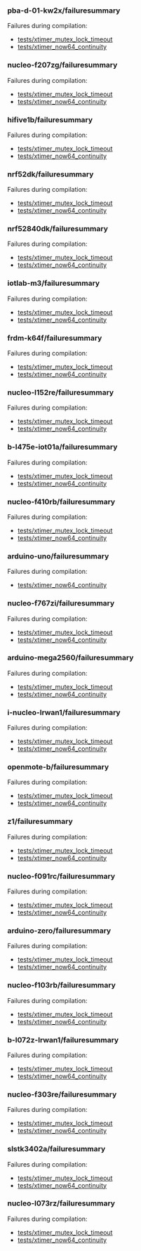 
### pba-d-01-kw2x/failuresummary

Failures during compilation:
- [tests/xtimer_mutex_lock_timeout](pba-d-01-kw2x/tests/xtimer_mutex_lock_timeout/compilation.failed)
- [tests/xtimer_now64_continuity](pba-d-01-kw2x/tests/xtimer_now64_continuity/compilation.failed)

### nucleo-f207zg/failuresummary

Failures during compilation:
- [tests/xtimer_mutex_lock_timeout](nucleo-f207zg/tests/xtimer_mutex_lock_timeout/compilation.failed)
- [tests/xtimer_now64_continuity](nucleo-f207zg/tests/xtimer_now64_continuity/compilation.failed)

### hifive1b/failuresummary

Failures during compilation:
- [tests/xtimer_mutex_lock_timeout](hifive1b/tests/xtimer_mutex_lock_timeout/compilation.failed)
- [tests/xtimer_now64_continuity](hifive1b/tests/xtimer_now64_continuity/compilation.failed)

### nrf52dk/failuresummary

Failures during compilation:
- [tests/xtimer_mutex_lock_timeout](nrf52dk/tests/xtimer_mutex_lock_timeout/compilation.failed)
- [tests/xtimer_now64_continuity](nrf52dk/tests/xtimer_now64_continuity/compilation.failed)

### nrf52840dk/failuresummary

Failures during compilation:
- [tests/xtimer_mutex_lock_timeout](nrf52840dk/tests/xtimer_mutex_lock_timeout/compilation.failed)
- [tests/xtimer_now64_continuity](nrf52840dk/tests/xtimer_now64_continuity/compilation.failed)

### iotlab-m3/failuresummary

Failures during compilation:
- [tests/xtimer_mutex_lock_timeout](iotlab-m3/tests/xtimer_mutex_lock_timeout/compilation.failed)
- [tests/xtimer_now64_continuity](iotlab-m3/tests/xtimer_now64_continuity/compilation.failed)

### frdm-k64f/failuresummary

Failures during compilation:
- [tests/xtimer_mutex_lock_timeout](frdm-k64f/tests/xtimer_mutex_lock_timeout/compilation.failed)
- [tests/xtimer_now64_continuity](frdm-k64f/tests/xtimer_now64_continuity/compilation.failed)

### nucleo-l152re/failuresummary

Failures during compilation:
- [tests/xtimer_mutex_lock_timeout](nucleo-l152re/tests/xtimer_mutex_lock_timeout/compilation.failed)
- [tests/xtimer_now64_continuity](nucleo-l152re/tests/xtimer_now64_continuity/compilation.failed)

### b-l475e-iot01a/failuresummary

Failures during compilation:
- [tests/xtimer_mutex_lock_timeout](b-l475e-iot01a/tests/xtimer_mutex_lock_timeout/compilation.failed)
- [tests/xtimer_now64_continuity](b-l475e-iot01a/tests/xtimer_now64_continuity/compilation.failed)

### nucleo-f410rb/failuresummary

Failures during compilation:
- [tests/xtimer_mutex_lock_timeout](nucleo-f410rb/tests/xtimer_mutex_lock_timeout/compilation.failed)
- [tests/xtimer_now64_continuity](nucleo-f410rb/tests/xtimer_now64_continuity/compilation.failed)

### arduino-uno/failuresummary

Failures during compilation:
- [tests/xtimer_now64_continuity](arduino-uno/tests/xtimer_now64_continuity/compilation.failed)

### nucleo-f767zi/failuresummary

Failures during compilation:
- [tests/xtimer_mutex_lock_timeout](nucleo-f767zi/tests/xtimer_mutex_lock_timeout/compilation.failed)
- [tests/xtimer_now64_continuity](nucleo-f767zi/tests/xtimer_now64_continuity/compilation.failed)

### arduino-mega2560/failuresummary

Failures during compilation:
- [tests/xtimer_mutex_lock_timeout](arduino-mega2560/tests/xtimer_mutex_lock_timeout/compilation.failed)
- [tests/xtimer_now64_continuity](arduino-mega2560/tests/xtimer_now64_continuity/compilation.failed)

### i-nucleo-lrwan1/failuresummary

Failures during compilation:
- [tests/xtimer_mutex_lock_timeout](i-nucleo-lrwan1/tests/xtimer_mutex_lock_timeout/compilation.failed)
- [tests/xtimer_now64_continuity](i-nucleo-lrwan1/tests/xtimer_now64_continuity/compilation.failed)

### openmote-b/failuresummary

Failures during compilation:
- [tests/xtimer_mutex_lock_timeout](openmote-b/tests/xtimer_mutex_lock_timeout/compilation.failed)
- [tests/xtimer_now64_continuity](openmote-b/tests/xtimer_now64_continuity/compilation.failed)

### z1/failuresummary

Failures during compilation:
- [tests/xtimer_mutex_lock_timeout](z1/tests/xtimer_mutex_lock_timeout/compilation.failed)
- [tests/xtimer_now64_continuity](z1/tests/xtimer_now64_continuity/compilation.failed)

### nucleo-f091rc/failuresummary

Failures during compilation:
- [tests/xtimer_mutex_lock_timeout](nucleo-f091rc/tests/xtimer_mutex_lock_timeout/compilation.failed)
- [tests/xtimer_now64_continuity](nucleo-f091rc/tests/xtimer_now64_continuity/compilation.failed)

### arduino-zero/failuresummary

Failures during compilation:
- [tests/xtimer_mutex_lock_timeout](arduino-zero/tests/xtimer_mutex_lock_timeout/compilation.failed)
- [tests/xtimer_now64_continuity](arduino-zero/tests/xtimer_now64_continuity/compilation.failed)

### nucleo-f103rb/failuresummary

Failures during compilation:
- [tests/xtimer_mutex_lock_timeout](nucleo-f103rb/tests/xtimer_mutex_lock_timeout/compilation.failed)
- [tests/xtimer_now64_continuity](nucleo-f103rb/tests/xtimer_now64_continuity/compilation.failed)

### b-l072z-lrwan1/failuresummary

Failures during compilation:
- [tests/xtimer_mutex_lock_timeout](b-l072z-lrwan1/tests/xtimer_mutex_lock_timeout/compilation.failed)
- [tests/xtimer_now64_continuity](b-l072z-lrwan1/tests/xtimer_now64_continuity/compilation.failed)

### nucleo-f303re/failuresummary

Failures during compilation:
- [tests/xtimer_mutex_lock_timeout](nucleo-f303re/tests/xtimer_mutex_lock_timeout/compilation.failed)
- [tests/xtimer_now64_continuity](nucleo-f303re/tests/xtimer_now64_continuity/compilation.failed)

### slstk3402a/failuresummary

Failures during compilation:
- [tests/xtimer_mutex_lock_timeout](slstk3402a/tests/xtimer_mutex_lock_timeout/compilation.failed)
- [tests/xtimer_now64_continuity](slstk3402a/tests/xtimer_now64_continuity/compilation.failed)

### nucleo-l073rz/failuresummary

Failures during compilation:
- [tests/xtimer_mutex_lock_timeout](nucleo-l073rz/tests/xtimer_mutex_lock_timeout/compilation.failed)
- [tests/xtimer_now64_continuity](nucleo-l073rz/tests/xtimer_now64_continuity/compilation.failed)
